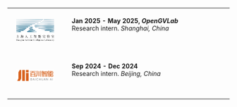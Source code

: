 <!-- _includes/intern.md
<!-- <h2 style="margin-top: 40px;">Industry Experience</h2> -->

<!-- <table width="100%" cellspacing="20">
  <tr>
    <td width="25%" align="center" valign="top">
      <img src="../img/SHailab.png" alt="Shanghai AI Laboratory" style="max-height: 60px;">
    </td>
    <td valign="top">
      <p><strong>Jan 2025 - May, <em>OpenGVLab</em></strong><br>
      Researcher (intern). <em>Shanghai, China</em></p>
    </td>
  </tr>
  <tr>
    <td width="25%" align="center" valign="top">
      <img src="../img/baichuan.png" alt="Baichuan AI" style="max-height: 60px;">
    </td>
    <td valign="top">
      <p><strong>Sep 2024 - Dec 2024, <em>Multimodal Learning</em></strong><br>
      Research intern. <em>Beijing, China</em></p>
    </td>
  </tr>
  <!-- <tr>
    <td width="25%" align="center" valign="top">
      <img src="../img/bytedance.png" alt="ByteDance" style="max-height: 60px;">
    </td>
    <td valign="top">
      <p><strong>Jul 2017 - May 2018, <em>Recommend System</em></strong><br>
      Research intern. <em>Beijing, China</em></p>
    </td>
  </tr> -->
<!-- </table> --> 

<table width="100%" cellspacing="0" cellpadding="10" style="border-collapse: collapse;">
  <!-- <tr>
    <td width="25%" align="center" valign="top" style="padding: 20px;">
      <img src="../img/bytedance.png" alt="Bytedance" style="height: 60px; object-fit: contain;">
    </td>
    <td valign="top" style="padding: 20px;">
      <p style="margin: 0;"><strong>July 2025 - Present, <em>TikTok</em></strong></p>
      <p style="margin: 0;">Research intern. <em>Beijing, China</em></p>
    </td>
  </tr> -->
  <tr>
    <td width="25%" align="center" valign="top" style="padding: 20px;">
      <img src="../img/SHailab.png" alt="Shanghai AI Laboratory" style="height: 60px; object-fit: contain;">
    </td>
    <td valign="top" style="padding: 20px;">
      <p style="margin: 0;"><strong>Jan 2025 - May 2025, <em>OpenGVLab</em></strong></p>
      <p style="margin: 0;">Research intern. <em>Shanghai, China</em></p>
    </td>
  </tr>
  <tr>
    <td width="25%" align="center" valign="top" style="padding: 20px;">
      <img src="../img/baichuan.png" alt="Baichuan AI" style="height: 60px; object-fit: contain;">
    </td>
    <td valign="top" style="padding: 20px;">
      <p style="margin: 0;"><strong>Sep 2024 - Dec 2024 </strong></p>
      <p style="margin: 0;">Research intern. <em>Beijing, China</em></p>
    </td>
  </tr>
</table>